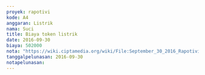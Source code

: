 ```yaml
---
proyek: rapotivi
kode: A4
anggaran: Listrik
nama: Suci
title: Biaya token listrik
date: 2016-09-30
biaya: 502000
nota: "https://wiki.ciptamedia.org/wiki/File:September_30_2016_Rapotivi_A4_Biaya_token_listrik.jpg"
tanggalpelunasan: 2016-09-30
notapelunasan:
---
```

